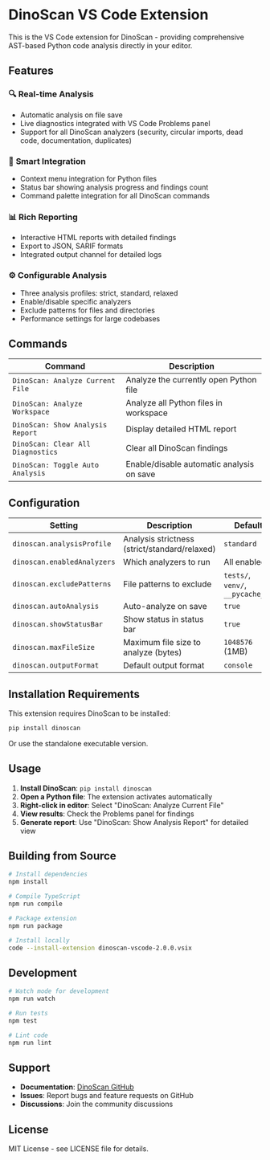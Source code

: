 # DinoScan VS Code Extension

This is the VS Code extension for DinoScan - providing comprehensive AST-based Python code analysis directly in your editor.

## Features

### 🔍 **Real-time Analysis**
- Automatic analysis on file save
- Live diagnostics integrated with VS Code Problems panel
- Support for all DinoScan analyzers (security, circular imports, dead code, documentation, duplicates)

### 🎯 **Smart Integration**
- Context menu integration for Python files
- Status bar showing analysis progress and findings count
- Command palette integration for all DinoScan commands

### 📊 **Rich Reporting**
- Interactive HTML reports with detailed findings
- Export to JSON, SARIF formats
- Integrated output channel for detailed logs

### ⚙️ **Configurable Analysis**
- Three analysis profiles: strict, standard, relaxed
- Enable/disable specific analyzers
- Exclude patterns for files and directories
- Performance settings for large codebases

## Commands

| Command | Description |
|---------|-------------|
| `DinoScan: Analyze Current File` | Analyze the currently open Python file |
| `DinoScan: Analyze Workspace` | Analyze all Python files in workspace |
| `DinoScan: Show Analysis Report` | Display detailed HTML report |
| `DinoScan: Clear All Diagnostics` | Clear all DinoScan findings |
| `DinoScan: Toggle Auto Analysis` | Enable/disable automatic analysis on save |

## Configuration

| Setting | Description | Default |
|---------|-------------|---------|
| `dinoscan.analysisProfile` | Analysis strictness (strict/standard/relaxed) | `standard` |
| `dinoscan.enabledAnalyzers` | Which analyzers to run | All enabled |
| `dinoscan.excludePatterns` | File patterns to exclude | `tests/`, `venv/`, `__pycache__/` |
| `dinoscan.autoAnalysis` | Auto-analyze on save | `true` |
| `dinoscan.showStatusBar` | Show status in status bar | `true` |
| `dinoscan.maxFileSize` | Maximum file size to analyze (bytes) | `1048576` (1MB) |
| `dinoscan.outputFormat` | Default output format | `console` |

## Installation Requirements

This extension requires DinoScan to be installed:

```bash
pip install dinoscan
```

Or use the standalone executable version.

## Usage

1. **Install DinoScan**: `pip install dinoscan`
2. **Open a Python file**: The extension activates automatically
3. **Right-click in editor**: Select "DinoScan: Analyze Current File"
4. **View results**: Check the Problems panel for findings
5. **Generate report**: Use "DinoScan: Show Analysis Report" for detailed view

## Building from Source

```bash
# Install dependencies
npm install

# Compile TypeScript
npm run compile

# Package extension
npm run package

# Install locally
code --install-extension dinoscan-vscode-2.0.0.vsix
```

## Development

```bash
# Watch mode for development
npm run watch

# Run tests
npm test

# Lint code
npm run lint
```

## Support

- **Documentation**: [DinoScan GitHub](https://github.com/DinoAir/DinoScan)
- **Issues**: Report bugs and feature requests on GitHub
- **Discussions**: Join the community discussions

## License

MIT License - see LICENSE file for details.